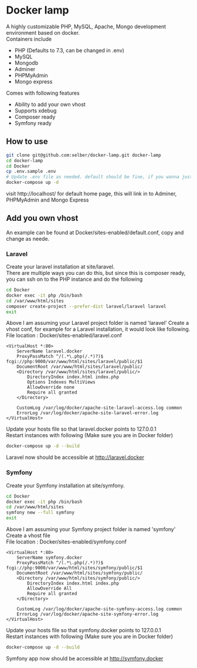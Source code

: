 # Docker lamp
A highly customizable PHP, MySQL, Apache, Mongo development environment based on docker.  
Containers include
- PHP (Defaults to 7.3, can be changed in .env)
- MySQL
- Mongodb
- Adminer
- PHPMyAdmin
- Mongo express

Comes with following features
- Ability to add your own vhost
- Supports xdebug  
- Composer ready
- Symfony ready

## How to use
```Bash
git clone git@github.com:xelber/docker-lamp.git docker-lamp
cd docker-lamp
cd Docker
cp .env.sample .env
# Update .env file as needed. default should be fine, if you wanna just test it out first
docker-compose up -d
```
visit http://localhost/ for default home page, this will link in to Adminer, PHPMyAdmin and Mongo Express  

## Add you own vhost
An example can be found at Docker/sites-enabled/default.conf, copy and change as neede.

### Laravel
Create your laravel installation at site/laravel.  
There are multiple ways you can do this, but since this is composer ready, you can ssh on to the PHP instance and do the following
```Bash
cd Docker
docker exec -it php /bin/bash
cd /var/www/html/sites
composer create-project --prefer-dist laravel/laravel laravel
exit
```
Above I am assuming your Laravel project folder is named 'laravel'
Create a vhost conf, for example for a Laravel installation, it would look like following.  
File location : Docker/sites-enabled/laravel.conf
```
<VirtualHost *:80>
    ServerName laravel.docker
    ProxyPassMatch ^/(.*\.php(/.*)?)$ fcgi://php:9000/var/www/html/sites/laravel/public/$1
    DocumentRoot /var/www/html/sites/laravel/public/
    <Directory /var/www/html/sites/laravel/public/>
        DirectoryIndex index.html index.php
        Options Indexes MultiViews
        AllowOverride none
        Require all granted
    </Directory>

    CustomLog /var/log/docker/apache-site-laravel-access.log common
    ErrorLog /var/log/docker/apache-site-laravel-error.log
</VirtualHost>
```
Update your hosts file so that laravel.docker points to 127.0.0.1  
Restart instances with following (Make sure you are in Docker folder)  
```Bash
docker-compose up -d --build
```
Laravel now should be accessible at http://laravel.docker

### Symfony
Create your Symfony installation at site/symfony. 
```Bash
cd Docker
docker exec -it php /bin/bash
cd /var/www/html/sites
symfony new --full symfony
exit
```
Above I am assuming your Symfony project folder is named 'symfony'  
Create a vhost file    
File location : Docker/sites-enabled/symfony.conf
```
<VirtualHost *:80>
    ServerName symfony.docker
    ProxyPassMatch ^/(.*\.php(/.*)?)$ fcgi://php:9000/var/www/html/sites/symfony/public/$1
    DocumentRoot /var/www/html/sites/symfony/public/
    <Directory /var/www/html/sites/symfony/public/>
        DirectoryIndex index.html index.php
        AllowOverride All
        Require all granted
    </Directory>

    CustomLog /var/log/docker/apache-site-symfony-access.log common
    ErrorLog /var/log/docker/apache-site-symfony-error.log
</VirtualHost>
```
Update your hosts file so that symfony.docker points to 127.0.0.1  
Restart instances with following (Make sure you are in Docker folder)  
```Bash
docker-compose up -d --build
```
Symfony app now should be accessible at http://symfony.docker

